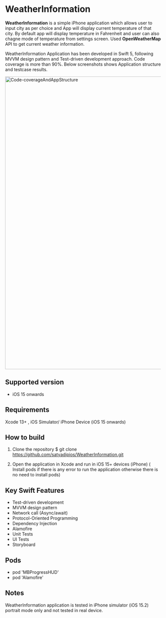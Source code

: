 # WeatherInformation

**WeatherInformation** is a simple iPhone application which allows user to input city as per choice and App will display current temperature of that city. By default app will display temperature in Fahrenheit and user can also chagne mode of temperature from settings screen. Used **OpenWeatherMap** API to get current weather information. 

WeatherInformation Application has been developed in Swift 5, following MVVM design pattern and Test-driven development approach. Code coverage is more than 90%. Below screenshots shows Application structure and testcase results. 

<img width="943" alt="Code-coverageAndAppStructure" src="https://user-images.githubusercontent.com/103358766/162612049-928dbacb-d20c-4171-a135-67cd37102bde.png">
 
## Supported version
- iOS 15 onwards  

## Requirements
 Xcode 13+ , iOS Simulator/ iPhone Device (iOS 15 onwards) 

## How to build

1) Clone the repository
$ git clone https://github.com/satyadipios/WeatherInformation.git

2) Open the application in Xcode and run in iOS 15+ devices (iPhone) ( Install pods if there is any error to run the application otherwise there is no need to install pods)

## Key Swift Features  
* Test-driven development 
* MVVM design pattern 
* Network call (Async/await)
* Protocol-Oriented Programming 
* Dependency Injection
* Alamofire
* Unit Tests
* UI Tests
* Storyboard 

## Pods 

  * pod 'MBProgressHUD'
  * pod 'Alamofire'
  

## Notes 
WeatherInformation application is tested in iPhone simulator (iOS 15.2) portrait mode only and not tested in real device. 
